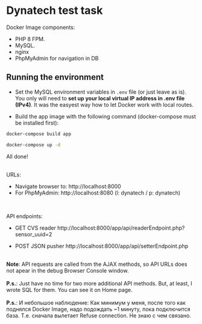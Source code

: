 # Dynatech test task

Docker Image components:

- PHP 8 FPM.
- MySQL.
- nginx
- PhpMyAdmin for navigation in DB

## Running the environment

- Set the MySQL environment variables in `.env` file (or just leave as is). 
  You only will need to <b>set up your local virtual IP address in .env file (IPv4)</b>.
  It was the easyest way how to let Docker work with local routes.

- Build the app image with the following command (docker-compose must be installed first):

```bash
docker-compose build app
```
```bash
docker-compose up -d
```
All done!

<br>
URLs:

- Navigate browser to: http://localhost:8000
- For PhpMyAdmin:   http://localhost:8080  (l: dynatech / p: dynatech)
<br>

API endpoints:
- GET CVS reader
http://localhost:8000/app/api/readerEndpoint.php?sensor_uuid=2

-  POST JSON pusher
   http://localhost:8000/app/api/setterEndpoint.php



<br>
<b>Note</b>: API requests are called from the AJAX methods, so API URLs does not apear in the debug Browser Console window.

<br>
<br>
<b>P.s.</b>: Just have no time for two more additional API methods. But, at least, I wrote SQL for them. You can see it on Home page. 
<br>
<br>
<b>P.s.</b>: И небольшое наблюдение: Как минимум у меня, после того как поднялся Docker Image, надо подождать ~1 минуту, пока подключится база. Т.е. сначала вылетает Refuse connection. Не знаю с чем связано.  




